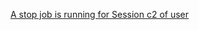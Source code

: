 
[A stop job is running for Session c2 of user](https://unix.stackexchange.com/questions/273876/a-stop-job-is-running-for-session-c2-of-user)
